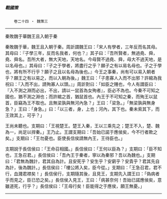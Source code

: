 

##### 戰國策
　　`卷二十四 ‧ 魏策三`

* * *

秦敗魏于華魏王且入朝于秦

秦敗魏于華，魏王且入朝于秦。周訢謂魏王曰：「宋人有學者，三年反而名其母。其母曰：『子學三年，反而名我者，何也？』其子曰：『吾所賢者，無過堯、舜，堯、舜名。吾所大者，無大天地，天地名。今母賢不過堯、舜，母大不過天地，是以名母也。』其母曰：『子之于學者，將盡行之乎？願子之有以易名母也。子之于學也，將有所不行乎？願子之且以名母為後也。』今王之事秦，尚有可以易入朝者乎？願王之有以易之，而以入朝為後。」魏王曰：「子患寡人入而不出邪？許綰為我祝曰：『入而不出，請殉寡人以頭。』」周訢對曰：「如臣之賤也，今人有謂臣曰：『入不測之淵而必出，不出，請以一鼠首為女殉者』，臣必不為也。今秦不可知之國也，猶不測之淵也；而許綰之首，猶鼠首也。內王于不可知之秦，而殉王以鼠首，臣竊為王不取也。且無梁孰與無河內急？」王曰：「梁急。」「無梁孰與無身急？」王曰：「身急。」曰：「以三者，身，上也；河內，其下也。秦未索其下，而王效其上，可乎？」

王尚未聽也。支期曰：「王視楚王。楚王入秦，王以三乘先之；楚王不入，楚、魏為一，尚足以捍秦。」王乃止。王謂支期曰：「吾始已諾于應侯矣，今不行者欺之矣。」支期曰：「王勿憂也。臣使長信侯請無內王，王待臣也。」

支期說于長信侯曰：「王命召相國。」長信侯曰：「王何以臣為？」支期曰：「臣不知也，王急召君。」長信侯曰：「吾內王于秦者，寧以為秦邪？吾以為魏也。」支期曰：「君無為魏計，君其自為計。且安死乎？安生乎？安窮乎？安貴乎？君其先自為計，後為魏計。」長信侯曰：「樓公將入矣，臣今從。」支期曰：「王急召君，君不行，血濺君襟矣！」長信侯行，支期隨其後，且見王，支期先入謂王曰：「偽病者乎而見之，臣已恐之矣。」長信侯入見王，王曰：「病甚奈何！吾始已諾應侯矣，意雖道死，行乎？」長信侯曰：「王毋行矣！臣能得之于應侯，願王無憂。」

* * *

